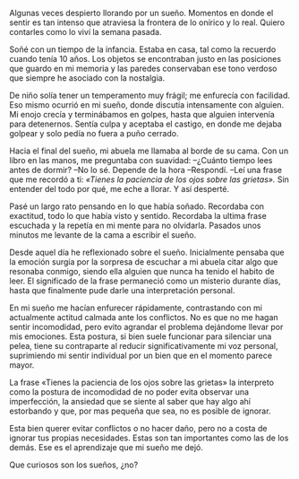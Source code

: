 Algunas veces despierto llorando por un sueño.
Momentos en donde el sentir es tan intenso que atraviesa la frontera de lo onírico y lo real. Quiero contarles como lo viví la semana pasada.

Soñé con un tiempo de la infancia. Estaba en casa, tal como la recuerdo cuando tenía 10 años. Los objetos se encontraban justo en las posiciones que guardo en mi memoria y las paredes conservaban ese tono verdoso que siempre he asociado con la nostalgia.

De niño solía tener un temperamento muy frágil; me enfurecía con facilidad. Eso mismo ocurrió en mi sueño, donde discutía intensamente con alguien. Mi enojo crecía y terminábamos en golpes, hasta que alguien intervenía para detenernos. Sentía culpa y aceptaba el castigo, en donde me dejaba golpear y solo pedía no fuera a puño cerrado.

Hacia el final del sueño, mi abuela me llamaba al borde de su cama. Con un libro en las manos, me preguntaba con suavidad:
–¿Cuánto tiempo lees antes de dormir?
–No lo sé. Depende de la hora –Respondí.
–Leí una frase que me recordó a ti: *«Tienes la paciencia de los ojos sobre las grietas».*
Sin entender del todo por qué, me eche a llorar. Y así desperté.

 Pasé un largo rato pensando en lo que había soñado. Recordaba con exactitud, todo lo que había visto y sentido. Recordaba la ultima frase escuchada y la repetía en mi mente para no olvidarla. Pasados unos minutos me levante de la cama a escribir el sueño. 

Desde aquel día he reflexionado sobre el sueño. Inicialmente pensaba que la emoción surgía por la sorpresa de escuchar a mi abuela citar algo que resonaba conmigo, siendo ella alguien que nunca ha tenido el habito de leer. El significado de la frase permaneció como un misterio durante días, hasta que finalmente pude darle una interpretación personal.

En mi sueño me hacían enfurecer rápidamente, contrastando con mi actualmente actitud calmada ante los conflictos. No es que no me hagan sentir incomodidad, pero evito agrandar el problema dejándome llevar por mis emociones. Esta postura, si bien suele funcionar para silenciar una pelea, tiene su contraparte al reducir significativamente mi voz personal, suprimiendo mi sentir individual por un bien que en el momento parece mayor. 

La frase «Tienes la paciencia de los ojos sobre las grietas» la interpreto como la postura de incomodidad de no poder evita observar una imperfección, la ansiedad que se siente al saber que hay algo ahí estorbando y que, por mas pequeña que sea, no es posible de ignorar. 

Esta bien querer evitar conflictos o no hacer daño, pero no a costa de ignorar tus propias necesidades. Estas son tan importantes como las de los demás. Ese es el aprendizaje que mi sueño me dejó.

Que curiosos son los sueños, ¿no?

